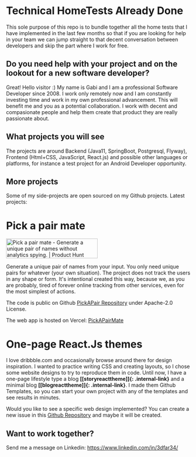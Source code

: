 # Technical HomeTests Already Done
This sole purpose of this repo is to bundle together all the home tests that I have implemented in the last few months so that if you are looking for help in your team we can jump straight to that decent conversation between developers and skip the part where I work for free.

## Do you need help with your project and on the lookout for a new software developer?
Great! Hello visitor :) My name is Gabi and I am a professional Software Developer since 2008. I work only remotely now and I am constantly investing time and work in my own professional advancement. This will benefit me and you as a potential collaboration. I work with decent and compasionate people and help them create that product they are really passionate about.

## What projects you will see
The projects are around Backend (Java11, SpringBoot, Postgresql, Flyway), Frontend (Html+CSS, JavaScript, React.js) and possible other languages or platforms, for instance a test project for an Android Developer opportunity.

## More projects
Some of my side-projects are open sourced on my Github projects. Latest projects:

# Pick a pair mate
<a href="https://www.producthunt.com/posts/pick-a-pair-mate?utm_source=badge-featured&utm_medium=badge&utm_souce=badge-pick-a-pair-mate" target="_blank"><img src="https://api.producthunt.com/widgets/embed-image/v1/featured.svg?post_id=268932&theme=light" alt="Pick a pair mate - Generate a unique pair of names without analytics spying. | Product Hunt" style="width: 250px; height: 54px;" width="250" height="54" /></a>

Generate a unique pair of names from your input. You only need unique pairs for whatever (your own situation). The project does not track the users in any shape or form.
It's intentional created this way, because we, as you are probably, tired of forever online tracking from other services, even for the most simplest of actions.

The code is public on Github [PickAPair Repository](https://github.com/daisygabi/pickapair) under Apache-2.0 License.

The web app is hosted on Vercel:  [PickAPairMate](https://pickapair.vercel.app/)

# One-page React.Js themes

I love dribbble.com and occasionally browse around there for design inspiration. I wanted to practice writing CSS and creating layouts, so I chose some website designs to try to reproduce them in code. 
Until now, I have a one-page lifestyle type a blog <span style="font-weight: bold">[[storyreacttheme]]{: .internal-link}</span> and a minimal blog <span style="font-weight: bold">[[blogreacttheme]]{: .internal-link}</span>. 
I made them Github Templates, so you can start your own project with any of the templates and see results in minutes.

Would you like to see a specific web design implemented? You can create a new issue in this [Github Repository](https://github.com/daisygabi/reactjsonepagethemes) and maybe it will be created.

## Want to work together?
Send me a message on Linkedin: https://www.linkedin.com/in/3dfar34/
